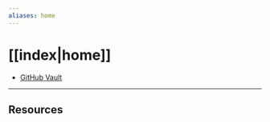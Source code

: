 ```yaml
---
aliases: home
---
```


# [[index|home]]

- [GitHub Vault](https://github.com/antvopilov/Vault)

---

## Resources



